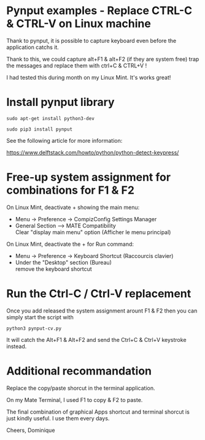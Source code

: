 # Pynput examples - Replace CTRL-C & CTRL-V on Linux machine
Thank to pynput, it is possible to capture keyboard even before the application catchs it.

Thank to this, we could capture alt+F1 & alt+F2 (if they are system free) trap the messages and replace them with ctrl+C & CTRL+V !

I had tested this during month on my Linux Mint. It's works great!

# Install pynput library
```
sudo apt-get install python3-dev

sudo pip3 install pynput
```

See the following article for more information:


https://www.delftstack.com/howto/python/python-detect-keypress/

# Free-up system assignment for combinations for F1 & F2 
On Linux Mint, deactivate <Alt>+<F1> showing the main  menu:
* Menu -> Preference -> CompizConfig Settings Manager
* General Section --> MATE Compatibility<br />Clear "display main menu" option (Afficher le menu principal)

On Linux Mint, deactivate the <Alt>+<F2> for Run command:
* Menu -> Preference -> Keyboard Shortcut (Raccourcis clavier)
* Under the "Desktop" section (Bureau)<br />remove the keyboard shortcut

# Run the Ctrl-C / Ctrl-V replacement

Once you add released the system assignment arount F1 & F2 then you can simply start the script with

```
python3 pynput-cv.py
```

It will catch the Alt+F1 & Alt+F2 and send the Ctrl+C & Ctrl+V keystroke instead.

# Additional recommandation

Replace the copy/paste shorcut in the terminal application.

On my Mate Terminal, I used F1 to copy & F2 to paste.

The final combination of graphical Apps shortcut and terminal shorcut is just kindly useful. I use them every days.

Cheers,
Dominique
